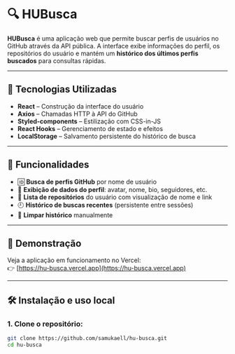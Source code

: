 # 🔍 HUBusca

**HUBusca** é uma aplicação web que permite buscar perfis de usuários no GitHub através da API pública. A interface exibe informações do perfil, os repositórios do usuário e mantém um **histórico dos últimos perfis buscados** para consultas rápidas.

---

## 🚀 Tecnologias Utilizadas

- **React** – Construção da interface do usuário
- **Axios** – Chamadas HTTP à API do GitHub
- **Styled-components** – Estilização com CSS-in-JS
- **React Hooks** – Gerenciamento de estado e efeitos
- **LocalStorage** – Salvamento persistente do histórico de busca

---

## 🧠 Funcionalidades

- 🆔 **Busca de perfis GitHub** por nome de usuário
- 📄 **Exibição de dados do perfil**: avatar, nome, bio, seguidores, etc.
- 📑 **Lista de repositórios** do usuário com visualização de nome e link
- 🕘 **Histórico de buscas recentes** (persistente entre sessões)
- 🧹 **Limpar histórico** manualmente

---

## 🔗 Demonstração

Veja a aplicação em funcionamento no Vercel:  
👉 [https://hu-busca.vercel.app](https://hu-busca.vercel.app)

---

## 🛠️ Instalação e uso local

### 1. Clone o repositório:
```bash
git clone https://github.com/samukaell/hu-busca.git
cd hu-busca
